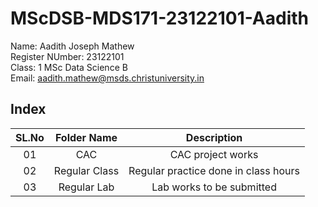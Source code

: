 # MScDSB-MDS171-23122101-Aadith

Name: Aadith Joseph Mathew  
Register NUmber: 23122101   
Class: 1 MSc Data Science B  
Email: 
aadith.mathew@msds.christuniversity.in


## Index
|SL.No|Folder Name|Description
|:----:|:----:|:----:|
|01|CAC|CAC project works|
|02|Regular Class|Regular practice done in class hours|
|03|Regular Lab|Lab works to be submitted|